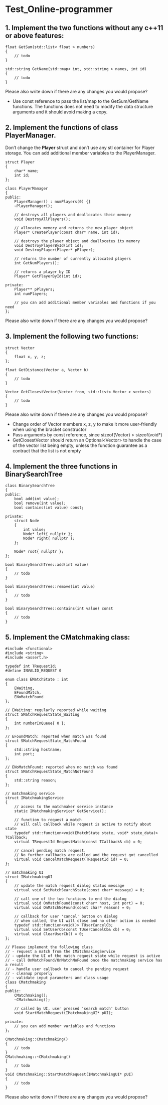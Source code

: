 # Test_Online-programmer

## 1. Implement the two functions without any c++11 or above features:

```
float GetSum(std::list< float > numbers)
{
    // todo
}

std::string GetName(std::map< int, std::string > names, int id)
{
    // todo
}
```

Please also write down if there are any changes you would propose?

* Use const reference to pass the list/map to the GetSum/GetName functions. The functions does not need to modify the data structure arguments and it should avoid making a copy.

## 2. Implement the functions of class **PlayerManager**. 

Don’t change the **Player** struct and don’t use any stl container for Player storage. You can add additional member variables to the PlayerManager.

```
struct Player
{
    char* name;
    int id;
};

class PlayerManager
{
public:
    PlayerManager() : numPlayers(0) {}
    ~PlayerManager();

    // destroys all players and deallocates their memory
    void DestroyAllPlayers();

    // allocates memory and returns the new player object
    Player* CreatePlayer(const char* name, int id);

    // destroys the player object and deallocates its memory
    void DestroyPlayerById(int id);
    void DestroyPlayer(Player* pPlayer);

    // returns the number of currently allocated players
    int GetNumPlayers();

    // returns a player by ID
    Player* GetPlayerById(int id);

private:
    Player** pPlayers;
    int numPlayers;

    // you can add additional member variables and functions if you need
};
```

Please also write down if there are any changes you would propose?

## 3. Implement the following two functions:

```
struct Vector
{
    float x, y, z;
};

float GetDistance(Vector a, Vector b)
{
    // todo
}

Vector GetClosestVector(Vector from, std::list< Vector > vectors)
{
    // todo
}
```

Please also write down if there are any changes you would propose?

* Change order of Vector members x, z, y to make it more user-friendly when using the bracket constructor
* Pass arguments by const reference, since sizeof(Vector) > sizeof(void\*)
* GetClosestVector should return an Optional\<Vector\> to handle the case of the vector list being empty, unless the function guarantee as a contract that the list is not empty

## 4. Implement the three functions in BinarySearchTree

```
class BinarySearchTree
{
public:
    bool add(int value);
    bool remove(int value);
    bool contains(int value) const;

private:
    struct Node
    {
        int value;
        Node* left{ nullptr };
        Node* right{ nullptr };
    };

    Node* root{ nullptr };
};

bool BinarySearchTree::add(int value)
{
    // todo
}

bool BinarySearchTree::remove(int value)
{
    // todo
}

bool BinarySearchTree::contains(int value) const
{
    // todo
}
```

## 5. Implement the CMatchmaking class:

```
#include <functional>
#include <string>
#include <assert.h>

typedef int TRequestId;
#define INVALID_REQUEST 0

enum class EMatchState : int
{
    EWaiting,
    EFoundMatch,
    ENoMatchFound
};

// EWaiting: regularly reported while waiting
struct SMatchRequestState_Waiting
{
    int numberInQueue{ 0 };
};

// EFoundMatch: reported when match was found
struct SMatchRequestState_MatchFound
{
    std::string hostname;
    int port;
};

// ENoMatchFound: reported when no match was found
struct SMatchRequestState_MatchNotFound
{
    std::string reason;
};

// matchmaking service
struct IMatchmakingService
{
    // access to the matchmaker service instance
    static IMatchmakingService* GetService();

    // function to request a match
    // will call callback while request is active to notify about state
    typedef std::function<void(EMatchState state, void* state_data)> TCallback;
    virtual TRequestId RequestMatch(const TCallback& cb) = 0;

    // cancel pending match request.
    // No further callbacks are called and the request got cancelled
    virtual void CancelMatchRequest(TRequestId id) = 0;
};
```

```
// matchmaking UI
struct IMatchmakingUI
{
    // update the match request dialog status message
    virtual void SetMatchSearchState(const char* message) = 0;

    // call one of the two functions to end the dialog
    virtual void OnMatchFound(const char* host, int port) = 0;
    virtual void OnMatchNoFound(const char* reason) = 0;
    
    // callback for user 'cancel' button on dialog
    // when called, the UI will close and no other action is needed
    typedef std::function<void()> TUserCancelCb;
    virtual void SetUserCb(const TUserCancelCb& cb) = 0;
    virtual void ClearUserCb() = 0;
};

// Please implement the following class
// - request a match from the IMatchmakingService
// - update the UI of the match request state while request is active
// - call OnMatchFound/OnMatchNoFound once the matchmaking service has a result
// - handle user callback to cancel the pending request
// - cleanup properly
// - validate input parameters and class usage
class CMatchmaking
{
public:
    CMatchmaking();
    ~CMatchmaking();

    // called by UI, user pressed 'search match' button
    void StartMatchRequest(IMatchmakingUI* pUI);

private:
    // you can add member variables and functions
};

CMatchmaking::CMatchmaking()
{
    // todo
}
CMatchmaking::~CMatchmaking()
{
    // todo
}
void CMatchmaking::StartMatchRequest(IMatchmakingUI* pUI)
{
    // todo
}
```

Please also write down if there are any changes you would propose?
